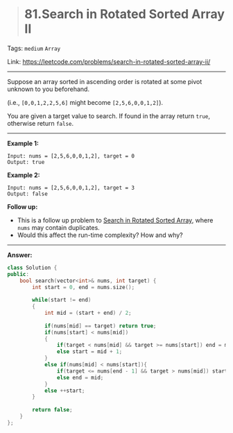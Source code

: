 > # 81.Search in Rotated Sorted Array II

Tags: `medium` `Array`

Link: https://leetcode.com/problems/search-in-rotated-sorted-array-ii/

---

Suppose an array sorted in ascending order is rotated at some pivot unknown to you beforehand.

(i.e., `[0,0,1,2,2,5,6]` might become `[2,5,6,0,0,1,2]`).

You are given a target value to search. If found in the array return `true`, otherwise return `false`.

---

**Example 1:**

```
Input: nums = [2,5,6,0,0,1,2], target = 0
Output: true
```

**Example 2:**

```
Input: nums = [2,5,6,0,0,1,2], target = 3
Output: false
```

**Follow up:**

- This is a follow up problem to [Search in Rotated Sorted Array](https://leetcode.com/problems/search-in-rotated-sorted-array/description/), where `nums` may contain duplicates.
- Would this affect the run-time complexity? How and why?

---

**Answer:**

```c++
class Solution {
public:
    bool search(vector<int>& nums, int target) {
        int start = 0, end = nums.size();
        
        while(start != end)
        {
            int mid = (start + end) / 2;
            
            if(nums[mid] == target) return true;
            if(nums[start] < nums[mid])
            {
                if(target < nums[mid] && target >= nums[start]) end = mid;
                else start = mid + 1;
            }
            else if(nums[mid] < nums[start]){
                if(target <= nums[end - 1] && target > nums[mid]) start = mid + 1;
                else end = mid;
            }
            else ++start;
        }
        
        return false;
    }
};
```

